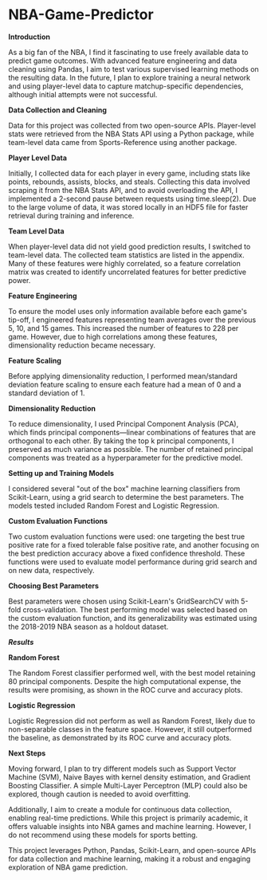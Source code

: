 # NBA-Game-Predictor

**Introduction**

As a big fan of the NBA, I find it fascinating to use freely available data to predict game outcomes. With advanced feature engineering and data cleaning using Pandas, I aim to test various supervised learning methods on the resulting data. In the future, I plan to explore training a neural network and using player-level data to capture matchup-specific dependencies, although initial attempts were not successful.

**Data Collection and Cleaning**

Data for this project was collected from two open-source APIs. Player-level stats were retrieved from the NBA Stats API using a Python package, while team-level data came from Sports-Reference using another package.

**Player Level Data**

Initially, I collected data for each player in every game, including stats like points, rebounds, assists, blocks, and steals. Collecting this data involved scraping it from the NBA Stats API, and to avoid overloading the API, I implemented a 2-second pause between requests using time.sleep(2). Due to the large volume of data, it was stored locally in an HDF5 file for faster retrieval during training and inference.

**Team Level Data**

When player-level data did not yield good prediction results, I switched to team-level data. The collected team statistics are listed in the appendix. Many of these features were highly correlated, so a feature correlation matrix was created to identify uncorrelated features for better predictive power.

**Feature Engineering**

To ensure the model uses only information available before each game's tip-off, I engineered features representing team averages over the previous 5, 10, and 15 games. This increased the number of features to 228 per game. However, due to high correlations among these features, dimensionality reduction became necessary.

**Feature Scaling**

Before applying dimensionality reduction, I performed mean/standard deviation feature scaling to ensure each feature had a mean of 0 and a standard deviation of 1.

**Dimensionality Reduction**

To reduce dimensionality, I used Principal Component Analysis (PCA), which finds principal components—linear combinations of features that are orthogonal to each other. By taking the top k principal components, I preserved as much variance as possible. The number of retained principal components was treated as a hyperparameter for the predictive model.

**Setting up and Training Models**

I considered several "out of the box" machine learning classifiers from Scikit-Learn, using a grid search to determine the best parameters. The models tested included Random Forest and Logistic Regression.

**Custom Evaluation Functions**

Two custom evaluation functions were used: one targeting the best true positive rate for a fixed tolerable false positive rate, and another focusing on the best prediction accuracy above a fixed confidence threshold. These functions were used to evaluate model performance during grid search and on new data, respectively.

**Choosing Best Parameters**

Best parameters were chosen using Scikit-Learn's GridSearchCV with 5-fold cross-validation. The best performing model was selected based on the custom evaluation function, and its generalizability was estimated using the 2018-2019 NBA season as a holdout dataset.

***Results***



**Random Forest**

The Random Forest classifier performed well, with the best model retaining 80 principal components. Despite the high computational expense, the results were promising, as shown in the ROC curve and accuracy plots.

**Logistic Regression**

Logistic Regression did not perform as well as Random Forest, likely due to non-separable classes in the feature space. However, it still outperformed the baseline, as demonstrated by its ROC curve and accuracy plots.

**Next Steps**

Moving forward, I plan to try different models such as Support Vector Machine (SVM), Naive Bayes with kernel density estimation, and Gradient Boosting Classifier. A simple Multi-Layer Perceptron (MLP) could also be explored, though caution is needed to avoid overfitting.

Additionally, I aim to create a module for continuous data collection, enabling real-time predictions. While this project is primarily academic, it offers valuable insights into NBA games and machine learning. However, I do not recommend using these models for sports betting.

This project leverages Python, Pandas, Scikit-Learn, and open-source APIs for data collection and machine learning, making it a robust and engaging exploration of NBA game prediction.
